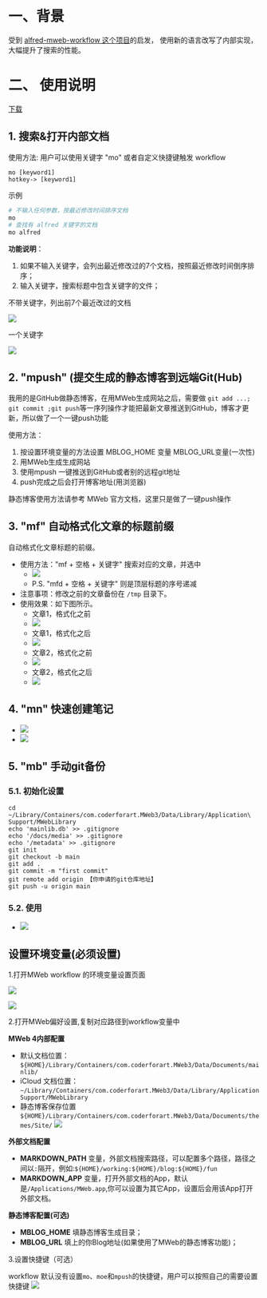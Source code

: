 # 一、背景

受到 [alfred-mweb-workflow 这个项目](https://github.com/tianhao/alfred-mweb-workflow)的启发，
使用新的语言改写了内部实现，大幅提升了搜索的性能。

# 二、 使用说明
[下载](https://github.com/chenzz/mweb-alfred-assistant/raw/master/MWeb小助手.alfredworkflow)

## 1. 搜索&打开内部文档

使用方法:
用户可以使用关键字 "mo" 或者自定义快捷键触发 workflow

```
mo [keyword1]
hotkey-> [keyword1]
```

示例

```BASH
# 不输入任何参数，按最近修改时间排序文档
mo 
# 查找有 alfred 关键字的文档
mo alfred
```

**功能说明**：

1. 如果不输入关键字，会列出最近修改过的7个文档，按照最近修改时间倒序排序；
2. 输入关键字，搜索标题中包含关键字的文件；

不带关键字，列出前7个最近改过的文档

![](media/15064049765164/15066073225111.jpg)

一个关键字

![](media/15064049765164/15066070861400.jpg)

## 2. "mpush" (提交生成的静态博客到远端Git(Hub)
我用的是GitHub做静态博客，在用MWeb生成网站之后，需要做 `git add ...;  git commit ;git push`等一序列操作才能把最新文章推送到GitHub，博客才更新，所以做了一个一键push功能

使用方法：
1. 按设置环境变量的方法设置 MBLOG_HOME 变量 MBLOG_URL变量(一次性)
2. 用MWeb生成生成网站
3. 使用mpush 一键推送到GitHub或者别的远程git地址
4. push完成之后会打开博客地址(用浏览器)

静态博客使用方法请参考 MWeb 官方文档，这里只是做了一键push操作

## 3. "mf" 自动格式化文章的标题前缀

自动格式化文章标题的前缀。

* 使用方法："mf + 空格 + 关键字" 搜索对应的文章，并选中
  * ![](media/15064049765164/img.jpg)
  * P.S. "mfd + 空格 + 关键字" 则是顶层标题的序号递减
* 注意事项：修改之前的文章备份在 `/tmp` 目录下。
* 使用效果：如下图所示。
  * 文章1，格式化之前
  * ![](media/15064049765164/16334236908876.jpg)
  * 文章1，格式化之后
  * ![](media/15064049765164/16334237133202.jpg)
  * 文章2，格式化之前
  * ![](media/15064049765164/img.png)
  * 文章2，格式化之后
  * ![](media/15064049765164/img2.png)

## 4. "mn" 快速创建笔记
* ![](media/new.png)
* ![](media/new2.png)

## 5. "mb" 手动git备份
### 5.1. 初始化设置
```shell
cd ~/Library/Containers/com.coderforart.MWeb3/Data/Library/Application\ Support/MWebLibrary
echo 'mainlib.db' >> .gitignore
echo '/docs/media' >> .gitignore
echo '/metadata' >> .gitignore
git init
git checkout -b main
git add .
git commit -m "first commit"
git remote add origin 【你申请的git仓库地址】
git push -u origin main
```
### 5.2. 使用
* ![](media/git-backup.png)

## 设置环境变量(必须设置)

1.打开MWeb workflow 的环境变量设置页面

![](media/15064049765164/15111282683804.jpg)

![](media/15064049765164/15111283626588.jpg)

2.打开MWeb偏好设置,复制对应路径到workflow变量中


**MWeb 4内部配置**
* 默认文档位置：
`${HOME}/Library/Containers/com.coderforart.MWeb3/Data/Documents/mainlib/`
* iCloud 文档位置：
`~/Library/Containers/com.coderforart.MWeb3/Data/Library/Application Support/MWebLibrary`
* 静态博客保存位置
`${HOME}/Library/Containers/com.coderforart.MWeb3/Data/Documents/themes/Site/`
![](media/15335343681756.jpg)

**外部文档配置**
* **MARKDOWN_PATH** 变量，外部文档搜索路径，可以配置多个路径，路径之间以`:`隔开，例如:`${HOME}/working:${HOME}/blog:${HOME}/fun`
* **MARKDOWN_APP** 变量，打开外部文档的App，默认是`/Applications/MWeb.app`,你可以设置为其它App，设置后会用该App打开外部文档。

**静态博客配置(可选)**
* **MBLOG_HOME** 填静态博客生成目录；
* **MBLOG_URL** 填上的你Blog地址(如果使用了MWeb的静态博客功能)；

3.设置快捷键（可选）

workflow 默认没有设置`mo`、`moe`和`mpush`的快捷键，用户可以按照自己的需要设置快捷键
![](media/15064049765164/15111313608850.jpg)
